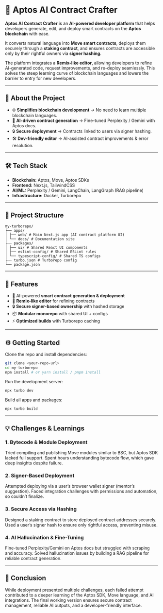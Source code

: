 # 🤖 Aptos AI Contract Crafter

**Aptos AI Contract Crafter** is an **AI-powered developer platform** that helps developers generate, edit, and deploy smart contracts on the **Aptos blockchain** with ease.

It converts natural language into **Move smart contracts**, deploys them securely through a **staking contract**, and ensures contracts are accessible only by their rightful owners via **signer hashing**.

The platform integrates a **Remix-like editor**, allowing developers to refine AI-generated code, request improvements, and re-deploy seamlessly. This solves the steep learning curve of blockchain languages and lowers the barrier to entry for new developers.

-----

## 📖 About the Project

  - 🌐 **Simplifies blockchain development** → No need to learn multiple blockchain languages.
  - 🤖 **AI-driven contract generation** → Fine-tuned Perplexity / Gemini with Aptos docs.
  - 🔒 **Secure deployment** → Contracts linked to users via signer hashing.
  - 🛠 **Dev-friendly editor** → AI-assisted contract improvements & error resolution.

-----

## 🛠 Tech Stack

  - **Blockchain:** Aptos, Move, Aptos SDKs
  - **Frontend:** Next.js, TailwindCSS
  - **AI/ML:** Perplexity / Gemini, LangChain, LangGraph (RAG pipeline)
  - **Infrastructure:** Docker, Turborepo

-----

## 📂 Project Structure

```
my-turborepo/
├── apps/
│ ├── web/ # Main Next.js app (AI contract platform UI)
│ └── docs/ # Documentation site
├── packages/
│ ├── ui/ # Shared React UI components
│ ├── eslint-config/ # Shared ESLint rules
│ └── typescript-config/ # Shared TS configs
├── turbo.json # Turborepo config
└── package.json
```

-----

## 🚀 Features

  - 📝 AI-powered **smart contract generation & deployment**
  - 🔧 **Remix-like editor** for refining contracts
  - 🔒 **Secure signer-based ownership** with hashed storage
  - 📦 **Modular monorepo** with shared UI + configs
  - ⚡ **Optimized builds** with Turborepo caching

-----

## ⚙️ Getting Started

Clone the repo and install dependencies:

```sh
git clone <your-repo-url>
cd my-turborepo
npm install # or yarn install / pnpm install
```

Run the development server:

```sh
npx turbo dev
```

Build all apps and packages:

```sh
npx turbo build
```

-----

## 💡 Challenges & Learnings

### 1\. Bytecode & Module Deployment

Tried compiling and publishing Move modules similar to BSC, but Aptos SDK lacked full support.
Spent hours understanding bytecode flow, which gave deep insights despite failure.

### 2\. Signer-Based Deployment

Attempted deploying via a user’s browser wallet signer (mentor’s suggestion).
Faced integration challenges with permissions and automation, so couldn’t finalize.

### 3\. Secure Access via Hashing

Designed a staking contract to store deployed contract addresses securely.
Used a user’s signer hash to ensure only rightful access, preventing misuse.

### 4\. AI Hallucination & Fine-Tuning

Fine-tuned Perplexity/Gemini on Aptos docs but struggled with scraping and accuracy.
Solved hallucination issues by building a RAG pipeline for reliable contract generation.

-----

## 📌 Conclusion

While deployment presented multiple challenges, each failed attempt contributed to a deeper learning of the Aptos SDK, Move language, and AI integrations. The final working version ensures secure contract management, reliable AI outputs, and a developer-friendly interface.